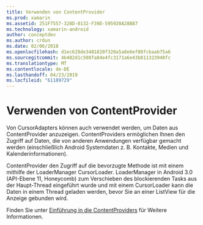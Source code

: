 ```yaml
---
title: Verwenden von ContentProvider
ms.prod: xamarin
ms.assetid: 251F7557-328D-0132-F39D-595920A28B87
ms.technology: xamarin-android
author: conceptdev
ms.author: crdun
ms.date: 02/06/2018
ms.openlocfilehash: d1ec628de3481820f320a5a8e6ef88fcbaab75a6
ms.sourcegitcommit: 4b402d1c508fa84e4fc3171a6e43b811323948fc
ms.translationtype: MT
ms.contentlocale: de-DE
ms.lasthandoff: 04/23/2019
ms.locfileid: "61189729"
---
```

# <a name="using-a-contentprovider"></a>Verwenden von ContentProvider

Von CursorAdapters können auch verwendet werden, um Daten aus ContentProvider anzuzeigen.
ContentProviders ermöglichen Ihnen den Zugriff auf Daten, die von anderen Anwendungen verfügbar gemacht werden (einschließlich Android Systemdaten z. B. Kontakte, Medien und Kalenderinformationen).

ContentProvider den Zugriff auf die bevorzugte Methode ist mit einem mithilfe der LoaderManager CursorLoader. LoaderManager in Android 3.0 (API-Ebene 11, Honeycomb) zum Verschieben des blockierenden Tasks aus der Haupt-Thread eingeführt wurde und mit einem CursorLoader kann die Daten in einem Thread geladen werden, bevor Sie an einer ListView für die Anzeige gebunden wird.

Finden Sie unter [Einführung in die ContentProviders](~/android/platform/content-providers/index.md) für Weitere Informationen.

